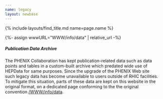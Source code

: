```yaml
---
name: legacy
layout: newbase
---
```

{% include layouts/find_title.md name=page.name %}

{%- assign wwwURL="WWW/info/data" | relative_url -%}

##### Publication Data Archive

The PHENIX Collaboration has kept publication-related
data such as data points and tables in a custom-built
archive which predated wide use of HEPData for same
purposes. Since the upgrade of the PHENIX Web site such
legacy data has become unavailable to users outside
of RHIC facilities. To mitigate this situation, parts
of these data are kept on this website in the original
format, on a dedicated page conforming to the
the original convention <a href="{{ wwwURL }}" target="_blank">/WWW/info/data</a>.



